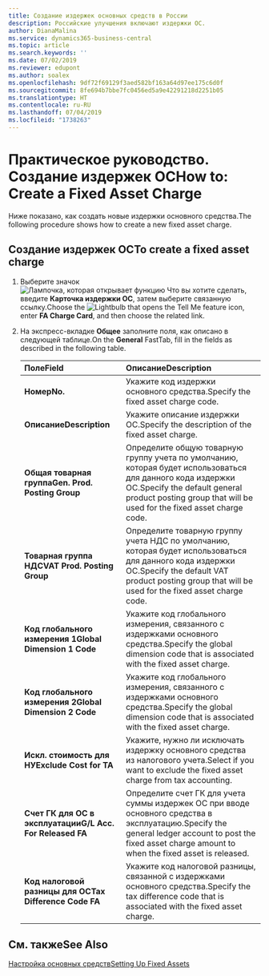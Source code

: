 ```yaml
---
title: Создание издержек основных средств в России
description: Российские улучшения включают издержки ОС.
author: DianaMalina
ms.service: dynamics365-business-central
ms.topic: article
ms.search.keywords: ''
ms.date: 07/02/2019
ms.reviewer: edupont
ms.author: soalex
ms.openlocfilehash: 9df72f69129f3aed582bf163a64d97ee175c6d0f
ms.sourcegitcommit: 8fe694b7bbe7fc0456ed5a9e42291218d2251b05
ms.translationtype: HT
ms.contentlocale: ru-RU
ms.lasthandoff: 07/04/2019
ms.locfileid: "1738263"
---
```

# <a name="how-to-create-a-fixed-asset-charge"></a><span data-ttu-id="2939f-103">Практическое руководство. Создание издержек ОС</span><span class="sxs-lookup"><span data-stu-id="2939f-103">How to: Create a Fixed Asset Charge</span></span>

<span data-ttu-id="2939f-104">Ниже показано, как создать новые издержки основного средства.</span><span class="sxs-lookup"><span data-stu-id="2939f-104">The following procedure shows how to create a new fixed asset charge.</span></span> 

## <a name="to-create-a-fixed-asset-charge"></a><span data-ttu-id="2939f-105">Создание издержек ОС</span><span class="sxs-lookup"><span data-stu-id="2939f-105">To create a fixed asset charge</span></span>

1. <span data-ttu-id="2939f-106">Выберите значок ![Лампочка, которая открывает функцию Что вы хотите сделать](../../media/ui-search/search_small.png "Что вы хотите сделать"), введите **Карточка издержки ОС**, затем выберите связанную ссылку.</span><span class="sxs-lookup"><span data-stu-id="2939f-106">Choose the ![Lightbulb that opens the Tell Me feature](../../media/ui-search/search_small.png "Tell me what you want to do") icon, enter **FA Charge Card**, and then choose the related link.</span></span>

2. <span data-ttu-id="2939f-107">На экспресс-вкладке **Общее** заполните поля, как описано в следующей таблице.</span><span class="sxs-lookup"><span data-stu-id="2939f-107">On the **General** FastTab, fill in the fields as described in the following table.</span></span>

   | <span data-ttu-id="2939f-108">Поле</span><span class="sxs-lookup"><span data-stu-id="2939f-108">Field</span></span>                        | <span data-ttu-id="2939f-109">Описание</span><span class="sxs-lookup"><span data-stu-id="2939f-109">Description</span></span>                                                  |
   | :--------------------------- | :----------------------------------------------------------- |
   | <span data-ttu-id="2939f-110">**Номер**</span><span class="sxs-lookup"><span data-stu-id="2939f-110">**No.**</span></span>                      | <span data-ttu-id="2939f-111">Укажите код издержки основного средства.</span><span class="sxs-lookup"><span data-stu-id="2939f-111">Specify the fixed asset charge code.</span></span>                         |
   | <span data-ttu-id="2939f-112">**Описание**</span><span class="sxs-lookup"><span data-stu-id="2939f-112">**Description**</span></span>              | <span data-ttu-id="2939f-113">Укажите описание издержки ОС.</span><span class="sxs-lookup"><span data-stu-id="2939f-113">Specify the description of the fixed asset charge.</span></span>           |
   | <span data-ttu-id="2939f-114">**Общая товарная группа**</span><span class="sxs-lookup"><span data-stu-id="2939f-114">**Gen. Prod. Posting Group**</span></span> | <span data-ttu-id="2939f-115">Определите общую товарную группу учета по умолчанию, которая будет использоваться для данного кода издержки ОС.</span><span class="sxs-lookup"><span data-stu-id="2939f-115">Specify the default general product posting group that will be used for the fixed asset charge code.</span></span> |
   | <span data-ttu-id="2939f-116">**Товарная группа НДС**</span><span class="sxs-lookup"><span data-stu-id="2939f-116">**VAT Prod. Posting Group**</span></span>  | <span data-ttu-id="2939f-117">Определите товарную группу учета НДС по умолчанию, которая будет использоваться для данного кода издержки ОС.</span><span class="sxs-lookup"><span data-stu-id="2939f-117">Specify the default VAT product posting group that will be used for the fixed asset charge code.</span></span> |
   | <span data-ttu-id="2939f-118">**Код глобального измерения 1**</span><span class="sxs-lookup"><span data-stu-id="2939f-118">**Global Dimension 1 Code**</span></span>  | <span data-ttu-id="2939f-119">Укажите код глобального измерения, связанного с издержками основного средства.</span><span class="sxs-lookup"><span data-stu-id="2939f-119">Specify the global dimension code that is associated with the fixed asset charge.</span></span> |
   | <span data-ttu-id="2939f-120">**Код глобального измерения 2**</span><span class="sxs-lookup"><span data-stu-id="2939f-120">**Global Dimension 2 Code**</span></span>  | <span data-ttu-id="2939f-121">Укажите код глобального измерения, связанного с издержками основного средства.</span><span class="sxs-lookup"><span data-stu-id="2939f-121">Specify the global dimension code that is associated with the fixed asset charge.</span></span> |
   | <span data-ttu-id="2939f-122">**Искл. стоимость для НУ**</span><span class="sxs-lookup"><span data-stu-id="2939f-122">**Exclude Cost for TA**</span></span>      | <span data-ttu-id="2939f-123">Укажите, нужно ли исключать издержку основного средства из налогового учета.</span><span class="sxs-lookup"><span data-stu-id="2939f-123">Select if you want to exclude the fixed asset charge from tax accounting.</span></span> |
   | <span data-ttu-id="2939f-124">**Счет ГК для ОС в эксплуатации**</span><span class="sxs-lookup"><span data-stu-id="2939f-124">**G/L Acc. For Released FA**</span></span> | <span data-ttu-id="2939f-125">Определите счет ГК для учета суммы издержек ОС при вводе основного средства в эксплуатацию.</span><span class="sxs-lookup"><span data-stu-id="2939f-125">Specify the general ledger account to post the fixed asset charge amount to when the fixed asset is released.</span></span> |
   | <span data-ttu-id="2939f-126">**Код налоговой разницы для ОС**</span><span class="sxs-lookup"><span data-stu-id="2939f-126">**Tax Difference Code FA**</span></span>   | <span data-ttu-id="2939f-127">Укажите код налоговой разницы, связанной с издержками основного средства.</span><span class="sxs-lookup"><span data-stu-id="2939f-127">Specify the tax difference code that is associated with the fixed asset charge.</span></span> |

## <a name="see-also"></a><span data-ttu-id="2939f-128">См. также</span><span class="sxs-lookup"><span data-stu-id="2939f-128">See Also</span></span>

[<span data-ttu-id="2939f-129">Настройка основных средств</span><span class="sxs-lookup"><span data-stu-id="2939f-129">Setting Up Fixed Assets</span></span>](../../fa-setup.md)  
